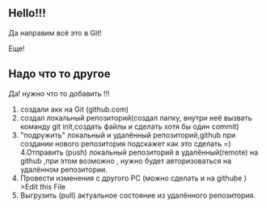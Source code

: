  ## Hello!!! ##

 Да направим всё это в Git!
 
  Еще!
  ## Надо что то другое ##
  
  Да! нужно что то добавить !!!

1. создали акк на Git (github.com)
2. создал локальный репозиторий(создал папку, внутри неё вызвать команду git init,создать файлы и сделать хотя бы один commit)
3. "подружить" локальный и удалённый репозиторий,github при создании нового репозитория подскажет как это сделать =)
4.Отправить (push) локальный репозиторий в удалённый(remote) на github ,при этом возможно , нужно будет авторизоваться на удалённом репозитории.
5. Провести изменения с другого PC (можно сделать и на githube ) >Edit this File
6. Выгрузить (pull) актуальное состояние из удалённого репозитория.
